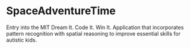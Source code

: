 # SpaceAdventureTime
Entry into the MIT Dream It. Code It. Win It. Application that incorporates pattern recognition with spatial reasoning to improve essential skills for autistic kids.
